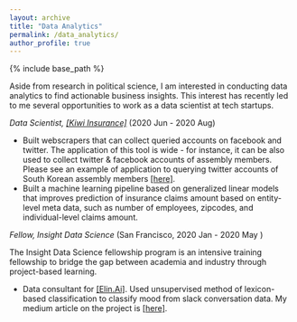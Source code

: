 ```yaml
---
layout: archive
title: "Data Analytics"
permalink: /data_analytics/
author_profile: true
---
```


{% include base_path %}

Aside from research in political science, I am interested in conducting data analytics to find actionable business insights. This interest has recently led to me several opportunities to work as a data scientist at tech startups.

*Data Scientist, [[Kiwi Insurance]](https://www.kiwiinsure.co/)* (2020 Jun - 2020 Aug)
- Built webscrapers that can collect queried accounts on facebook and twitter. The application of this tool is wide - for instance, it can be also used to collect twitter & facebook accounts of assembly members. Please see an example of application to querying twitter accounts of South Korean assembly members [[here]](https://github.com/ehsong/twitter-scraper).
- Built a machine learning pipeline based on generalized linear models that improves prediction of insurance claims amount based on entity-level meta data, such as number of employees, zipcodes, and individual-level claims amount.

*Fellow, Insight Data Science* (San Francisco, 2020 Jan - 2020 May )

The Insight Data Science fellowship program is an intensive training fellowship to bridge the gap between academia and industry through project-based learning.

- Data consultant for [[Elin.Ai]](https://elin.ai/). Used unsupervised method of lexicon-based classification to classify mood from slack conversation data. My medium article on the project is [[here]](https://medium.com/@esther.e.song/mood-metric-detecting-mood-at-workplace-using-lexicon-based-approach-8a2b2bbba74).
